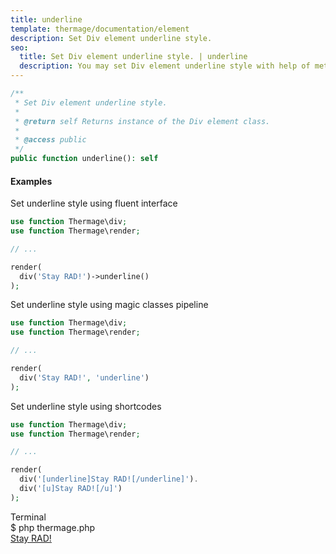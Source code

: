 ```yaml
---
title: underline
template: thermage/documentation/element
description: Set Div element underline style.
seo:
  title: Set Div element underline style. | underline
  description: You may set Div element underline style with help of method underline
---
```


```php
/**
 * Set Div element underline style.
 *
 * @return self Returns instance of the Div element class.
 *
 * @access public
 */
public function underline(): self
```

#### Examples

Set underline style using fluent interface
```php
use function Thermage\div;
use function Thermage\render;

// ...

render(
  div('Stay RAD!')->underline()
);
```

Set underline style using magic classes pipeline
```php
use function Thermage\div;
use function Thermage\render;

// ...

render(
  div('Stay RAD!', 'underline')
);
```

Set underline style using shortcodes
```php 
use function Thermage\div;
use function Thermage\render;

// ...

render(
  div('[underline]Stay RAD![/underline]').
  div('[u]Stay RAD![/u]')
);
```

<div class="terminal">
  <div class="terminal-header">Terminal</div>
  <div class="terminal-body">
    <div class="terminal-command">$ php thermage.php</div>
    <div class="el-div" style="text-decoration: underline;">Stay RAD!</div>
  </div>
</div>